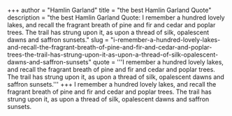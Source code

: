 +++
author = "Hamlin Garland"
title = "the best Hamlin Garland Quote"
description = "the best Hamlin Garland Quote: I remember a hundred lovely lakes, and recall the fragrant breath of pine and fir and cedar and poplar trees. The trail has strung upon it, as upon a thread of silk, opalescent dawns and saffron sunsets."
slug = "i-remember-a-hundred-lovely-lakes-and-recall-the-fragrant-breath-of-pine-and-fir-and-cedar-and-poplar-trees-the-trail-has-strung-upon-it-as-upon-a-thread-of-silk-opalescent-dawns-and-saffron-sunsets"
quote = '''I remember a hundred lovely lakes, and recall the fragrant breath of pine and fir and cedar and poplar trees. The trail has strung upon it, as upon a thread of silk, opalescent dawns and saffron sunsets.'''
+++
I remember a hundred lovely lakes, and recall the fragrant breath of pine and fir and cedar and poplar trees. The trail has strung upon it, as upon a thread of silk, opalescent dawns and saffron sunsets.
